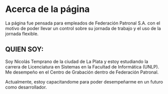 # Acerca de la página
La página fue pensada para empleados de Federación Patronal S.A. con el motivo de poder llevar un control sobre su jornada de trabajo y el uso de la jornada flexible.


## QUIEN SOY:

Soy Nicolás Temprano de la ciudad de La Plata y estoy estudiando la carrera de Licenciatura en Sistemas en la Facultad de Informática (UNLP).
Me desempeño en el Centro de Grabación dentro de Federación Patronal.

Actualmente, estoy capacitandome para poder desempeñarme en un futuro como desarrollador.
